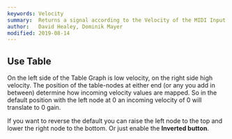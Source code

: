 ```yaml
---
keywords: Velocity
summary:  Returns a signal according to the Velocity of the MIDI Input
author:   David Healey, Dominik Mayer
modified: 2019-08-14
---
```



## Use Table

On the left side of the Table Graph is low velocity, on the right side high velocity. The position of the table-nodes at either end (or any you add in between) determine how incoming velocity values are mapped. So in the default position with the left node at 0 an incoming velocity of 0 will translate to 0 gain.

If you want to reverse the default you can raise the left node to the top and lower the right node to the bottom. Or just enable the **Inverted button**.